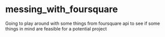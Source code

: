 messing_with_foursquare
=======================

Going to play around with some things from foursquare api to see if some things in mind are feasible for a potential project
